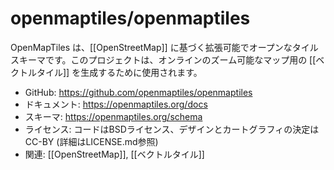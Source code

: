 # openmaptiles/openmaptiles

OpenMapTiles は、[[OpenStreetMap]] に基づく拡張可能でオープンなタイルスキーマです。このプロジェクトは、オンラインのズーム可能なマップ用の [[ベクトルタイル]] を生成するために使用されます。

- GitHub: https://github.com/openmaptiles/openmaptiles
- ドキュメント: https://openmaptiles.org/docs
- スキーマ: https://openmaptiles.org/schema
- ライセンス: コードはBSDライセンス、デザインとカートグラフィの決定はCC-BY (詳細はLICENSE.md参照)
- 関連: [[OpenStreetMap]], [[ベクトルタイル]]
